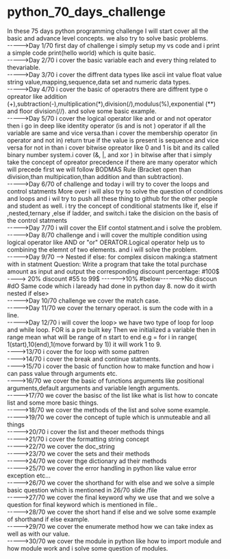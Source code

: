 # python_70_days_challenge
In these 75 days python programming challenge I will start cover all the basic and advance level concepts. we also try to solve basic problems.
<br>
----->Day 1/70  first day of challenge i simply setup my vs code and i print a simple code print(hello world) which is quite basic.
<br>
----->Day 2/70 i cover the basic variable each and every thing related to thevariable.
<br>
----->Day 3/70 i cover the diffrent data types like ascii int value float value string value,mapping,sequence,data set and numeric data types.
<br>
----->Day 4/70 i cover the basic of operaotrs there are diffrent type o opreator
like addition (+),subtraction(-),multiplication(*),division(/),modulus(%),exponential (**) and floor division(//). and solve some basic example.
<br>
----->Day 5/70 i cover the logical operator like and or and not operator then i go in deep like identity operator (is and is not ) operator if all the variable are same and vice versa.than i cover the membership operator  (in operator and not in) return true if the value is present is sequence and vice versa for not in than i cover bitwise opreator like 0 and 1 is bit and its called binary number system.i cover (&, |,  and xor ) in bitwise after that i simply take the concept of opreator precedence if there are many operator which will precede first we will follow 
BODMAS Rule (Bracket open than division,than multipication,than addition and than subtraction).
<br>
----->Day 6/70 of challenge and today i will try to cover the loops and control statments
More over i will also try to solve the question of conditions and loops and i wil  try to push all these thing to github for the other people and student as well.
i try  the concept of conditional statments like if, else if ,nested,ternary ,else if ladder, and  switch.i take the disicion on the basis of the control statments
<br>
----->Day 7/70 i will cover the Elif contol statment.and  i solve the problem.
<br>
----->Day 8/70 challenge and i will cover the multiple condition using logical operator like AND or "or" OERATOR.Logical operator help us to combining the elemnt of two elements. and i will solve the problem.
<br>
----->Day 9/70 --> Nested if else: for complex disicon making:a statment with in statment
Question: Write a program that take the total purchase amount as input and output the corresponding discount percentage:
#100$ ----> 20% discount
#55 to 99$ ------>10%
#below------>No discoun
#dO Same code which i laready had done in python day 8. now do it wirth nested if else>
<br>
----->Day 10/70 challenge we cover the match case. 
<br>
----->Day 11/70 we cover the ternary operaot. is sum the code with in a line.
<br>
----->Day 12/70 i will cover the loop>
we have two type of loop for loop and while loop. FOR is a pre built key Then we initialized a variable then in range mean what will be range of n start to end 
e.g = for i in range( 1(start),10(end),1(move forward by 1)) it will work 1 to 9.
<br>
---->13/70 i  cover the for loop with some pattren 
<br>
---->14/70 i cover the break and continue statments.
<br>
---->15/70 i cover the basic of function how to make function and how i can pass value through arguments etc.
<br>
---->16/70 we cover the basic of functions arguments like positional arguments,default arguments and variable length arguments.
<br>
----->17/70 we cover the basisc of the list like what is list how to concate list and some more basic things.
<br>
----->18/70 we cover the methods of the list and solve some example.
<br>
----->19/70 we cover the concept of tuple which is unmuteable and all things
<br>
----->20/70 i cover the list and theoer methods things
<br>
----->21/70 i cover the formatting string concept
<br>
----->22/70  we cover the doc_string
<br>
----->23/70  we cover the sets and their methods
<br>
----->24/70  we cover thge dictionary ad their methods
<br>
----->25/70  we cover the error handling in python like value error exception etc...
<br>
----->26/70  we cover the shorthand for with else and we solve a simple basic question which is  mentioned in 26/70 slide /file
<br>
----->27/70 we cover the final keyword why we use that and we solve a question for final keyword which is mentioned in file..
<br>
----->28/70 we cover the short hand if else and we solve some example of shorthand if else example.
<br>
----->29/70 we cover the enumerate method how we can take index as well as with our value.
<br>
----->30/70 we cover the module in python like how to import module and how module work and i solve some question of modules.
<br>